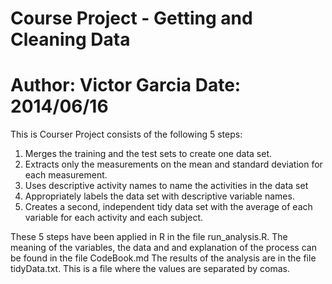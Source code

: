 Course Project - Getting and Cleaning Data
==================================================================
Author: Victor Garcia
Date: 2014/06/16
==================================================================

This is Courser Project consists of the following 5 steps:

1. Merges the training and the test sets to create one data set.
2. Extracts only the measurements on the mean and standard deviation for each measurement. 
3. Uses descriptive activity names to name the activities in the data set
4. Appropriately labels the data set with descriptive variable names. 
5. Creates a second, independent tidy data set with the average of each variable for each activity and each subject. 

These 5 steps have been applied in R in the file run_analysis.R.
The meaning of the variables, the data and and explanation of the process can be found in the file CodeBook.md
The results of the analysis are in the file tidyData.txt. This is a file where the values are separated by comas.

